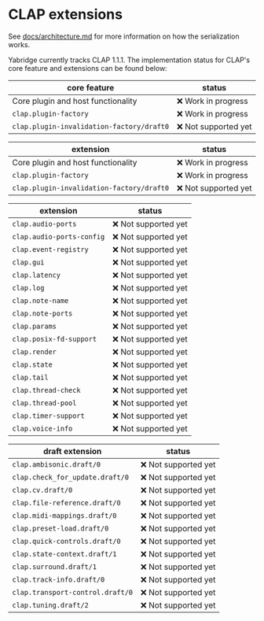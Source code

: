 # CLAP extensions

See
[docs/architecture.md](https://github.com/robbert-vdh/yabridge/blob/master/docs/architecture.md)
for more information on how the serialization works.

Yabridge currently tracks CLAP 1.1.1. The implementation status for CLAP's core feature and extensions can be found below:

| core feature                              | status                |
| ----------------------------------------- | --------------------- |
| Core plugin and host functionality        | :x: Work in progress  |
| `clap.plugin-factory`                     | :x: Work in progress  |
| `clap.plugin-invalidation-factory/draft0` | :x: Not supported yet |

| extension                                 | status                |
| ----------------------------------------- | --------------------- |
| Core plugin and host functionality        | :x: Work in progress  |
| `clap.plugin-factory`                     | :x: Work in progress  |
| `clap.plugin-invalidation-factory/draft0` | :x: Not supported yet |

| extension                 | status                |
| ------------------------- | --------------------- |
| `clap.audio-ports`        | :x: Not supported yet |
| `clap.audio-ports-config` | :x: Not supported yet |
| `clap.event-registry`     | :x: Not supported yet |
| `clap.gui`                | :x: Not supported yet |
| `clap.latency`            | :x: Not supported yet |
| `clap.log`                | :x: Not supported yet |
| `clap.note-name`          | :x: Not supported yet |
| `clap.note-ports`         | :x: Not supported yet |
| `clap.params`             | :x: Not supported yet |
| `clap.posix-fd-support`   | :x: Not supported yet |
| `clap.render`             | :x: Not supported yet |
| `clap.state`              | :x: Not supported yet |
| `clap.tail`               | :x: Not supported yet |
| `clap.thread-check`       | :x: Not supported yet |
| `clap.thread-pool`        | :x: Not supported yet |
| `clap.timer-support`      | :x: Not supported yet |
| `clap.voice-info`         | :x: Not supported yet |

| draft extension                  | status                |
| -------------------------------- | --------------------- |
| `clap.ambisonic.draft/0`         | :x: Not supported yet |
| `clap.check_for_update.draft/0`  | :x: Not supported yet |
| `clap.cv.draft/0`                | :x: Not supported yet |
| `clap.file-reference.draft/0`    | :x: Not supported yet |
| `clap.midi-mappings.draft/0`     | :x: Not supported yet |
| `clap.preset-load.draft/0`       | :x: Not supported yet |
| `clap.quick-controls.draft/0`    | :x: Not supported yet |
| `clap.state-context.draft/1`     | :x: Not supported yet |
| `clap.surround.draft/1`          | :x: Not supported yet |
| `clap.track-info.draft/0`        | :x: Not supported yet |
| `clap.transport-control.draft/0` | :x: Not supported yet |
| `clap.tuning.draft/2`            | :x: Not supported yet |
